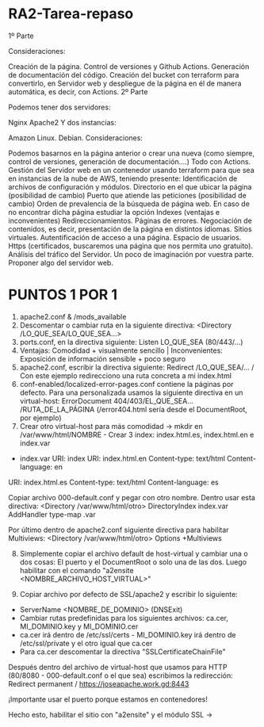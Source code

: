 # RA2-Tarea-repaso

1º Parte

Consideraciones:

Creación de la página.
Control de versiones y Github Actions.
Generación de documentación del código.
Creación del bucket con terraform para convertirlo, en Servidor web y despliegue de la página en él de manera automática, es decir, con Actions.
2º Parte

Podemos tener dos servidores:

Nginx
Apache2
Y dos instancias:

Amazon Linux.
Debian.
Consideraciones:

Podemos basarnos en la página anterior o crear una nueva (como siempre, control de versiones, generación de documentación....)
Todo con Actions.
Gestión del Servidor web en un contenedor usando terraform para que sea en instancias de la nube de AWS, teniendo presente:
Identificación de archivos de configuración y módulos.
Directorio en el que ubicar la página (posibilidad de cambio)
Puerto que atiende las peticiones (posibilidad de cambio)
Orden de prevalencia de la búsqueda de página web. En caso de no encontrar dicha página estudiar la opción Indexes (ventajas e inconvenientes)
Redireccionamientos.
Páginas de errores.
Negociación de contenidos, es decir, presentación de la página en distintos idiomas.
Sitios virtuales.
Autentificación de acceso a una página.
Espacio de usuarios.
Https (certificados, buscaremos una página que nos permita uno gratuito).
Análisis del tráfico del Servidor.
Un poco de imaginación por vuestra parte. Proponer algo del servidor web.

# PUNTOS 1 POR 1

1. apache2.conf & /mods_available
2. Descomentar o cambiar ruta en la siguiente directiva: <Directory /LO_QUE_SEA/LO_QUE_SEA...>
3. ports.conf, en la directiva siguiente: Listen LO_QUE_SEA (80/443/...)
4. Ventajas: Comodidad + visualmente sencillo | Inconvenientes: Exposición de información sensible + poco seguro
5. apache2.conf, escribir la directiva siguiente: Redirect /LO_QUE_SEA/... /
   Con este ejemplo redirecciono una ruta concreta a mi index.html
6. conf-enabled/localized-error-pages.conf contiene la páginas por defecto. Para una personalizada usamos la siguiente directiva en un virtual-host: ErrorDocument 404/403/EL_QUE_SEA... /RUTA_DE_LA_PÁGINA (/error404.html sería desde el DocumentRoot, por ejemplo)
7. Crear otro virtual-host para más comodidad -> mkdir en /var/www/html/NOMBRE - Crear 3 index: index.html.es, index.html.en e index.var

- index.var
  URI: index
  URI: index.html.en
  Content-type: text/html
  Content-language: en

URI: index.html.es
Content-type: text/html
Content-language: es

Copiar archivo 000-default.conf y pegar con otro nombre. Dentro usar esta directiva:
<Directory /var/www/html/otro>
        DirectoryIndex index.var
        AddHandler type-map .var
</Directory>

Por último dentro de apache2.conf siguiente directiva para habilitar Multiviews:
<Directory /var/www/html/otro>
    Options +Multiviews
</Directory>

8. Simplemente copiar el archivo default de host-virtual y cambiar una o dos cosas: El puerto y el DocumentRoot o solo una de las dos. Luego habilitar con el comando "a2ensite <NOMBRE_ARCHIVO_HOST_VIRTUAL>"




11. Copiar archivo por defecto de SSL/apache2 y escribir lo siguiente:
- ServerName <NOMBRE_DE_DOMINIO> (DNSExit)
- Cambiar rutas predefinidas para los siguientes archivos: ca.cer, MI_DOMINIO.key y MI_DOMINIO.cer
- ca.cer irá dentro de /etc/ssl/certs - MI_DOMINIO.key irá dentro de /etc/ssl/private y el otro igual que ca.cer
- Para ca.cer descomentar la directiva "SSLCertificateChainFile"

Después dentro del archivo de virtual-host que usamos para HTTP (80/8080 - 000-default.conf o el que sea) escribimos la redirección: 	Redirect permanent / https://joseapache.work.gd:8443

¡Importante usar el puerto porque estamos en contenedores!

Hecho esto, habilitar el sitio con "a2ensite" y el módulo SSL -> <a2enmod ssl>